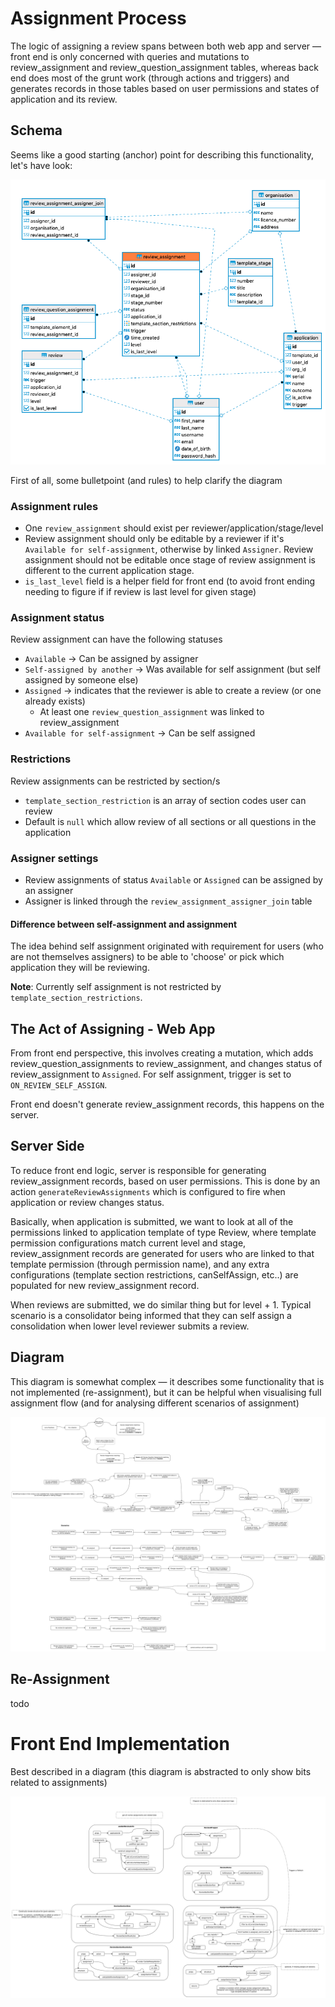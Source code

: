 # Assignment Process

The logic of assigning a review spans between both web app and server — front end is only concerned with queries and mutations to review_assignment and review_question_assignment tables, whereas back end does most of the grunt work (through actions and triggers) and generates records in those tables based on user permissions and states of application and its review.

## Schema

Seems like a good starting (anchor) point for describing this functionality, let's have look:

![Review Assignment](images/Review-Assignment.png)

First of all, some bulletpoint (and rules) to help clarify the diagram

### Assignment rules
- One `review_assignment` should exist per reviewer/application/stage/level
- Review assignment should only be editable by a reviewer if it's `Available for self-assignment`, otherwise by linked `Assigner`. Review assignment should not be editable once stage of review assignment is different to the current application stage.
- `is_last_level` field is a helper field for front end (to avoid front ending needing to figure if if review is last level for given stage)

### Assignment status
Review assignment can have the following statuses
 - `Available` -> Can be assigned by assigner
 - `Self-assigned by another` -> Was available for self assignment (but self assigned by someone else)
 - `Assigned` -> indicates that the reviewer is able to create a review (or one already exists)
   - At least one `review_question_assignment` was linked to review_assignment
 - `Available for self-assignment` -> Can be self assigned

### Restrictions
Review assignments can be restricted by section/s
 - `template_section_restriction` is an array of section codes user can review
 - Default is `null` which allow review of all sections or all questions in the application
 
### Assigner settings
- Review assignments of status `Available` or `Assigned` can be assigned by an assigner
- Assigner is linked through the `review_assignment_assigner_join` table


#### Difference between self-assignment and assignment

The idea behind self assignment originated with requirement for users (who are not themselves assigners) to be able to 'choose' or pick which application they will be reviewing. 

**Note**: Currently self assignment is not restricted by `template_section_restrictions`.

## The Act of Assigning - Web App

From front end perspective, this involves creating a mutation, which adds review_question_assignments to review_assignment, and changes status of review_assignment to `Assigned`. For self assignment, trigger is set to `ON_REVIEW_SELF_ASSIGN`.

Front end doesn't generate review_assignment records, this happens on the server.

## Server Side

To reduce front end logic, server is responsible for generating review_assignment records, based on user permissions. This is done by an action `generateReviewAssignments` which is configured to fire when application or review changes status.

Basically, when application is submitted, we want to look at all of the permissions linked to application template of type Review, where template permission configurations match current level and stage, review_assignment records are generated for users who are linked to that template permission (through permission name), and any extra configurations (template section restrictions, canSelfAssign, etc..) are populated for new review_assignment record.

When reviews are submitted, we do similar thing but for level + 1. Typical scenario is a consolidator being informed that they can self assign a consolidation when lower level reviewer submits a review.

## Diagram

This diagram is somewhat complex — it describes some functionality that is not implemented (re-assignment), but it can be helpful when visualising full assignment flow (and for analysing different scenarios of assignment)

![Assignment Flow](images/Assignment-Flow-Detailed.png)

## Re-Assignment

todo

# Front End Implementation

Best described in a diagram (this diagram is abstracted to only show bits related to assignments)

![Assignment UI Flow](images/Assignment-UI-Flow.png)
